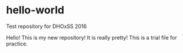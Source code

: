 # hello-world
Test repository for DHOxSS 2016

Hello! This is my new repository! It is really pretty!
This is a trial file for practice.
